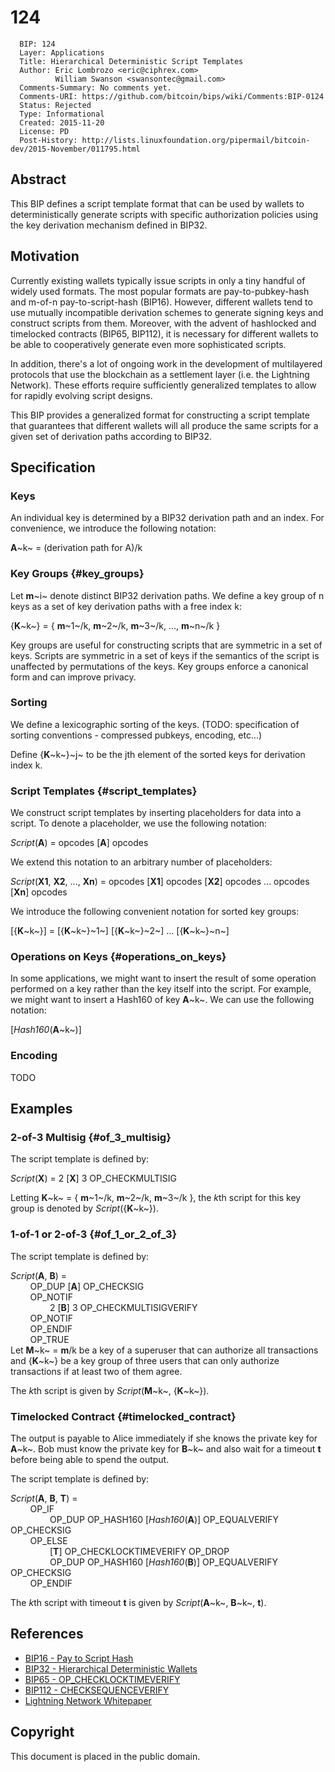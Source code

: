 # 124

      BIP: 124
      Layer: Applications
      Title: Hierarchical Deterministic Script Templates
      Author: Eric Lombrozo <eric@ciphrex.com>
              William Swanson <swansontec@gmail.com>
      Comments-Summary: No comments yet.
      Comments-URI: https://github.com/bitcoin/bips/wiki/Comments:BIP-0124
      Status: Rejected
      Type: Informational
      Created: 2015-11-20
      License: PD
      Post-History: http://lists.linuxfoundation.org/pipermail/bitcoin-dev/2015-November/011795.html

## Abstract

This BIP defines a script template format that can be used by wallets to
deterministically generate scripts with specific authorization policies
using the key derivation mechanism defined in BIP32.

## Motivation

Currently existing wallets typically issue scripts in only a tiny
handful of widely used formats. The most popular formats are
pay-to-pubkey-hash and m-of-n pay-to-script-hash (BIP16). However,
different wallets tend to use mutually incompatible derivation schemes
to generate signing keys and construct scripts from them. Moreover, with
the advent of hashlocked and timelocked contracts (BIP65, BIP112), it is
necessary for different wallets to be able to cooperatively generate
even more sophisticated scripts.

In addition, there\'s a lot of ongoing work in the development of
multilayered protocols that use the blockchain as a settlement layer
(i.e. the Lightning Network). These efforts require sufficiently
generalized templates to allow for rapidly evolving script designs.

This BIP provides a generalized format for constructing a script
template that guarantees that different wallets will all produce the
same scripts for a given set of derivation paths according to BIP32.

## Specification

### Keys

An individual key is determined by a BIP32 derivation path and an index.
For convenience, we introduce the following notation:

**A**~k~ = (derivation path for A)/k

### Key Groups {#key_groups}

Let **m**~i~ denote distinct BIP32 derivation paths. We define a key
group of n keys as a set of key derivation paths with a free index k:

{**K**~k~} = { **m**~1~/k, **m**~2~/k, **m**~3~/k, \..., **m**~n~/k }

Key groups are useful for constructing scripts that are symmetric in a
set of keys. Scripts are symmetric in a set of keys if the semantics of
the script is unaffected by permutations of the keys. Key groups enforce
a canonical form and can improve privacy.

### Sorting

We define a lexicographic sorting of the keys. (TODO: specification of
sorting conventions - compressed pubkeys, encoding, etc\...)

Define {**K**~k~}~j~ to be the jth element of the sorted keys for
derivation index k.

### Script Templates {#script_templates}

We construct script templates by inserting placeholders for data into a
script. To denote a placeholder, we use the following notation:

*Script*(**A**) = opcodes \[**A**\] opcodes

We extend this notation to an arbitrary number of placeholders:

*Script*(**X1**, **X2**, \..., **Xn**) = opcodes \[**X1**\] opcodes
\[**X2**\] opcodes \... opcodes \[**Xn**\] opcodes

We introduce the following convenient notation for sorted key groups:

\[{**K**~k~}\] = \[{**K**~k~}~1~\] \[{**K**~k~}~2~\] \...
\[{**K**~k~}~n~\]

### Operations on Keys {#operations_on_keys}

In some applications, we might want to insert the result of some
operation performed on a key rather than the key itself into the script.
For example, we might want to insert a Hash160 of key **A**~k~. We can
use the following notation:

\[*Hash160*(**A**~k~)\]

### Encoding

TODO

## Examples

### 2-of-3 Multisig {#of_3_multisig}

The script template is defined by:

*Script*(**X**) = 2 \[**X**\] 3 OP_CHECKMULTISIG

Letting **K**~k~ = { **m**~1~/k, **m**~2~/k, **m**~3~/k }, the *k*th
script for this key group is denoted by *Script*({**K**~k~}).

### 1-of-1 or 2-of-3 {#of_1_or_2_of_3}

The script template is defined by:

*Script*(**A**, **B**) =\
        OP_DUP \[**A**\] OP_CHECKSIG\
        OP_NOTIF\
                2 \[**B**\] 3 OP_CHECKMULTISIGVERIFY\
        OP_NOTIF\
        OP_ENDIF\
        OP_TRUE\
Let **M**~k~ = **m**/k be a key of a superuser that can authorize all
transactions and {**K**~k~} be a key group of three users that can only
authorize transactions if at least two of them agree.

The *k*th script is given by *Script*(**M**~k~, {**K**~k~}).

### Timelocked Contract {#timelocked_contract}

The output is payable to Alice immediately if she knows the private key
for **A**~k~. Bob must know the private key for **B**~k~ and also wait
for a timeout **t** before being able to spend the output.

The script template is defined by:

*Script*(**A**, **B**, **T**) =\
        OP_IF\
                OP_DUP OP_HASH160 \[*Hash160*(**A**)\] OP_EQUALVERIFY
OP_CHECKSIG\
        OP_ELSE\
                \[**T**\] OP_CHECKLOCKTIMEVERIFY OP_DROP\
                OP_DUP OP_HASH160 \[*Hash160*(**B**)\] OP_EQUALVERIFY
OP_CHECKSIG\
        OP_ENDIF

The *k*th script with timeout **t** is given by *Script*(**A**~k~,
**B**~k~, **t**).

## References

-   [BIP16 - Pay to Script Hash](bip-0016.mediawiki "wikilink")
-   [BIP32 - Hierarchical Deterministic
    Wallets](bip-0032.mediawiki "wikilink")
-   [BIP65 - OP_CHECKLOCKTIMEVERIFY](bip-0065.mediawiki "wikilink")
-   [BIP112 - CHECKSEQUENCEVERIFY](bip-0112.mediawiki "wikilink")
-   [Lightning Network
    Whitepaper](https://lightning.network/lightning-network-paper.pdf "wikilink")

## Copyright

This document is placed in the public domain.
